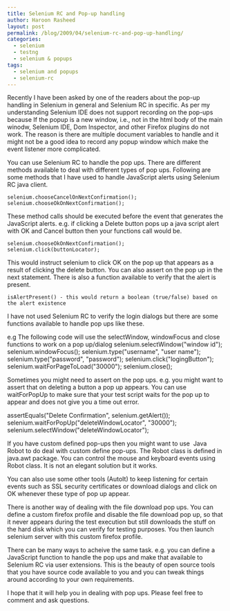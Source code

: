 ```yaml
---
title: Selenium RC and Pop-up handling
author: Haroon Rasheed
layout: post
permalink: /blog/2009/04/selenium-rc-and-pop-up-handling/
categories:
  - selenium
  - testng
  - selenium & popups
tags:
  - selenium and popups
  - selenium-rc
---
```


Recently I have been asked by one of the readers about the pop-up handling in Selenium in general and Selenium RC in specific. As per my understanding Selenium IDE does not support recording on the pop-ups because If the popup is a new window, i.e., not in the html body of the main winodw, Selenium IDE, Dom Inspector, and other Firefox plugins do not work. The reason is there are multiple document variables to handle and it might not be a good idea to record any popup window which make the event listener more complicated.

<!-- more -->

You can use Selenium RC to handle the pop ups. There are different methods available to deal with different types of pop ups. Following are some methods that I have used to handle JavaScript alerts using Selenium RC java client.

	selenium.chooseCancelOnNextConfirmation();
	selenium.chooseOkOnNextConfirmation();

These method calls should be executed before the event that generates the JavaScript alerts. e.g. if clicking a Delete button pops up a java script alert with OK and Cancel button then your functions call would be. 

	selenium.chooseOkOnNextConfirmation();
	selenium.click(buttonLocator);

This would instruct selenium to click OK on the pop up that appears as a result of clicking the delete button. You can also assert on the pop up in the next statement. There is also a function available to verify that the alert is present.

	isAlertPresent() - this would return a boolean (true/false) based on the alert existence

I have not used Selenium RC to verify the login dialogs but there are some functions available to handle pop ups like these.

e.g The following code will use the selectWindow, windowFocus and close functions to work on a pop up/dialog
	selenium.selectWindow("window id");
	selenium.windowFocus();
	selenium.type("username", "user name");
	selenium.type("password", "password");
	selenium.click("logingButton");
	selenium.waitForPageToLoad("30000");
	selenium.close();

Sometimes you might need to assert on the pop ups. e.g. you might want to assert that on deleting a button a pop up appears. You can use waitForPopUp to make sure that your test script waits for the pop up to appear and does not give you a time out error.

assertEquals("Delete Confirmation", selenium.getAlert());
selenium.waitForPopUp("deleteWindowLocator", "30000");
selenium.selectWindow("deleteWindowLocator");

If you have custom defined pop-ups then you might want to use  Java Robot to do deal with custom define pop-ups. The Robot class is defined in java.awt package. You can control the mouse and keyboard events using Robot class. It is not an elegant solution but it works.

You can also use some other tools (AutoIt) to keep listening for certain events such as SSL security certificates or download dialogs and click on OK whenever these type of pop up appear.

There is another way of dealing with the file download pop ups. You can define a custom firefox profile and disable the file download pop up, so that it never appears during the test execution but still downloads the stuff on the hard disk which you can verify for testing purposes. You then launch selenium server with this custom firefox profile.

There can be many ways to acheive the same task. e.g. you can define a JavaScript function to handle the pop ups and make that available to Selenium RC via user extensions. This is the beauty of open source tools that you have source code available to you and you can tweak things around according to your own requirements.

I hope that it will help you in dealing with pop ups. Please feel free to comment and ask questions.